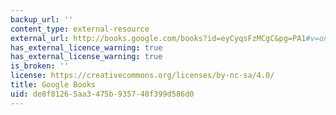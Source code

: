 ```yaml
---
backup_url: ''
content_type: external-resource
external_url: http://books.google.com/books?id=eyCyqsFzMCgC&pg=PA1#v=onepage
has_external_licence_warning: true
has_external_license_warning: true
is_broken: ''
license: https://creativecommons.org/licenses/by-nc-sa/4.0/
title: Google Books
uid: de8f8126-5aa3-475b-9357-48f399d586d0
---
```

